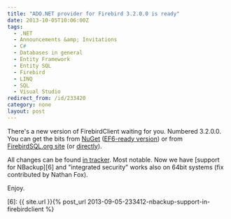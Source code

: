 ```yaml
---
title: "ADO.NET provider for Firebird 3.2.0.0 is ready"
date: 2013-10-05T10:06:00Z
tags:
  - .NET
  - Announcements &amp; Invitations
  - C#
  - Databases in general
  - Entity Framework
  - Entity SQL
  - Firebird
  - LINQ
  - SQL
  - Visual Studio
redirect_from: /id/233420
category: none
layout: post
---
```

There's a new version of FirebirdClient waiting for you. Numbered 3.2.0.0. You can get the bits from [NuGet][1] ([EF6-ready version][2]) or from [FirebirdSQL.org site][3] (or [directly][4]).

<!-- excerpt -->

All changes can be found [in tracker][5]. Most notable. Now we have [support for NBackup][6] and "integrated security" works also on 64bit systems (fix contributed by Nathan Fox).

Enjoy.

[1]: http://www.nuget.org/packages/FirebirdSql.Data.FirebirdClient/
[2]: http://www.nuget.org/packages/FirebirdSql.Data.FirebirdClient-EF6/
[3]: http://www.firebirdsql.org/en/net-provider/
[4]: http://sourceforge.net/projects/firebird/files/firebird-net-provider/3.2.0/
[5]: http://tracker.firebirdsql.org/secure/ReleaseNote.jspa?version=10571&styleName=Text&projectId=10003&Create=Create
[6]: {{ site.url }}{% post_url 2013-09-05-233412-nbackup-support-in-firebirdclient %}
